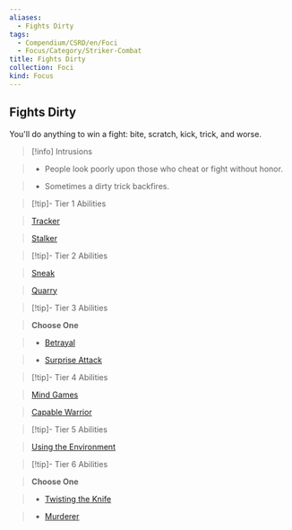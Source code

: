 ```yaml
---
aliases:
  - Fights Dirty
tags:
  - Compendium/CSRD/en/Foci
  - Focus/Category/Striker-Combat
title: Fights Dirty
collection: Foci
kind: Focus
---
```

## Fights Dirty    
You'll do anything to win a fight: bite, scratch, kick, trick, and worse.    
  
>[!info] Intrusions    
>- People look poorly upon those who cheat or fight without honor.    
>- Sometimes a dirty trick backfires.    
  
  
>[!tip]- Tier 1 Abilities    
> [Tracker](Tracker.md)    
> [Stalker](Stalker.md)    
  
  
>[!tip]- Tier 2 Abilities    
> [Sneak](Sneak.md)    
> [Quarry](Quarry.md)    
  
  
>[!tip]- Tier 3 Abilities    
> **Choose One**    
>- [Betrayal](Betrayal.md)    
>- [Surprise Attack](Surprise-Attack.md)    
  
  
>[!tip]- Tier 4 Abilities    
> [Mind Games](Mind-Games.md)    
> [Capable Warrior](Capable-Warrior.md)    
  
  
>[!tip]- Tier 5 Abilities    
> [Using the Environment](Using-the-Environment.md)    
  
  
>[!tip]- Tier 6 Abilities    
> **Choose One**    
>- [Twisting the Knife](Twisting-the-Knife.md)    
>- [Murderer](Murderer.md)